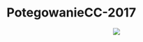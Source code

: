 # PotegowanieCC-2017
<p align="center">
  <img src="https://travis-ci.org/drastiq/PotegowanieCC-2017.svg?branch=master" />
</p>
